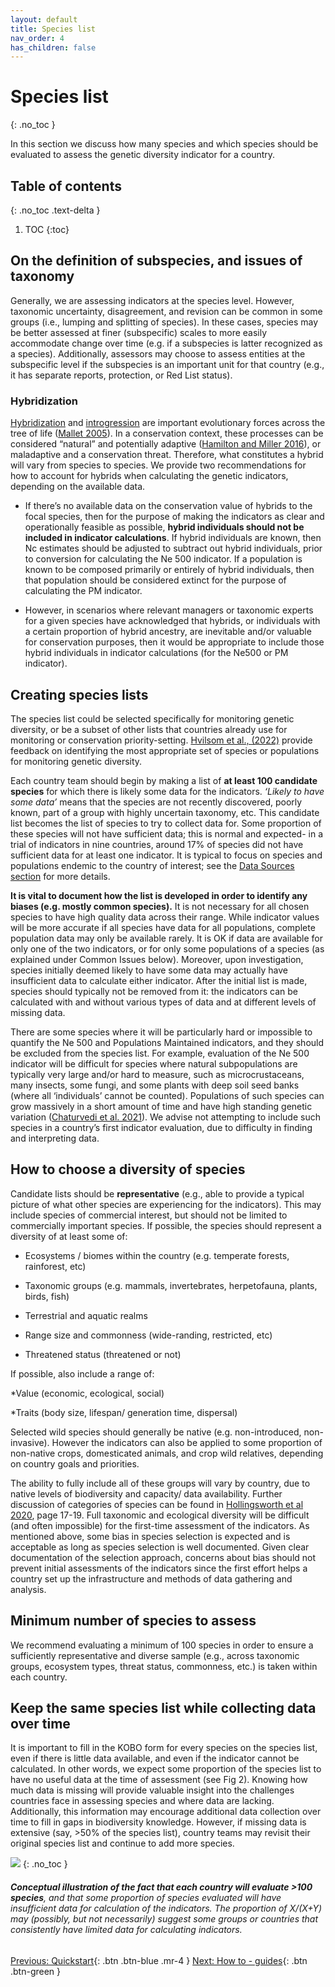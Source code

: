 ```yaml
---
layout: default
title: Species list
nav_order: 4
has_children: false
---
```


# Species list
{: .no_toc }

In this section we discuss how many species and which species should be evaluated to assess the genetic diversity indicator for a country.

## Table of contents
{: .no_toc .text-delta }

1. TOC
{:toc}

## On the definition of subspecies, and issues of taxonomy

Generally, we are assessing indicators at the species level. However, taxonomic uncertainty, disagreement, and revision can be common in some groups (i.e., lumping and splitting of species). In these cases, species may be better assessed at finer (subspecific) scales to more easily accommodate change over time (e.g. if a subspecies is latter recognized as a species). Additionally, assessors may choose to assess entities at the subspecific level if the subspecies is an important unit for that country (e.g., it has separate reports, protection, or Red List status).

### Hybridization
[Hybridization](https://ccgenetics.github.io/guidelines-genetic-diversity-indicators/docs/7_Glossary/Glossary.html#hybridization) and [introgression](https://ccgenetics.github.io/guidelines-genetic-diversity-indicators/docs/7_Glossary/Glossary.html#introgression) are important evolutionary forces across the tree of life ([Mallet 2005](https://www.cell.com/trends/ecology-evolution/abstract/S0169-5347(05)00039-X?cc=y%3Fcc%3Dy)). In a conservation context, these processes can be considered “natural” and potentially adaptive ([Hamilton and Miller 2016](https://doi.org/10.1111/cobi.12574)), or maladaptive and a conservation threat. Therefore, what constitutes a hybrid will vary from species to species. We provide two recommendations for how to account for hybrids when calculating the genetic indicators, depending on the available data.

* If there’s no available data on the conservation value of hybrids to the focal species, then for the purpose of making the indicators as clear and operationally feasible as possible, **hybrid individuals should not be included in indicator calculations**. If hybrid individuals are known, then Nc estimates should be adjusted to subtract out hybrid individuals, prior to conversion for calculating the Ne 500 indicator. If a population is known to be composed primarily or entirely of hybrid individuals, then that population should be considered extinct for the purpose of calculating the PM indicator.

* However, in scenarios where relevant managers or taxonomic experts for a given species have acknowledged that hybrids, or individuals with a certain proportion of hybrid ancestry, are inevitable and/or valuable for conservation purposes, then it would be appropriate to include those hybrid individuals in indicator calculations (for the Ne500 or PM indicator).

## Creating species lists 

The species list could be selected specifically for monitoring genetic diversity, or be a subset of other lists that countries already use for monitoring or conservation priority-setting. [Hvilsom et al., (2022)](https://www.iucn.org/resources/publication/selecting-species-and-populations-monitoring-genetic-diversity) provide feedback on identifying the most appropriate set of species or populations for monitoring genetic diversity.

Each country team should begin by making a list of **at least 100 candidate species** for which there is likely some data for the indicators. *‘Likely to have some data’* means that the species are not recently discovered, poorly known, part of a group with highly uncertain taxonomy, etc. This candidate list becomes the list of species to try to collect data for. Some proportion of these species will not have sufficient data; this is normal and expected- in a trial of indicators in nine countries, around 17% of species did not have sufficient data for at least one indicator. It is typical to focus on species and populations endemic to the country of interest; see the [Data Sources section](https://ccgenetics.github.io/guidelines-genetic-diversity-indicators/docs/5_Data_collection/Data_sources.html#process-to-identify-data-from-different-sources-manual-expert-automated-to-assess-genetic-indicators-for-a-set-of-species-adapted-from-hoban-et-al-2023) for more details.

**It is vital to document how the list is developed in order to identify any biases (e.g. mostly common species).** It is not necessary for all chosen species to have high quality data across their range. While indicator values will be more accurate if all species have data for all populations, complete population data may only be available rarely. It is OK if data are available for only one of the two indicators, or for only some populations of a species (as explained under Common Issues below). Moreover, upon investigation, species initially deemed likely to have some data may actually have insufficient data to calculate either indicator. After the initial list is made, species should typically not be removed from it: the indicators can be calculated with and without various types of data and at different levels of missing data.

There are some species where it will be particularly hard or impossible to quantify the Ne 500 and Populations Maintained indicators, and they should be excluded from the species list. For example, evaluation of the Ne 500 indicator will be difficult for species where natural subpopulations are typically very large and/or hard to measure, such as microcrustaceans, many insects, some fungi, and some plants with deep soil seed banks (where all ‘individuals’ cannot be counted). Populations of such species can grow massively in a short amount of time and have high standing genetic variation ([Chaturvedi et al. 2021](https://www.nature.com/articles/s41467-021-24581-z)). We advise not attempting to include such species in a country’s first indicator evaluation, due to difficulty in finding and interpreting data.


## How to choose a diversity of species

Candidate lists should be **representative** (e.g., able to provide a typical picture of what other species are experiencing for the indicators). This may include species of commercial interest, but should not be limited to commercially important species. If possible, the species should represent a diversity of at least some of: 

* Ecosystems / biomes within the country (e.g. temperate forests, rainforest, etc)

* Taxonomic groups (e.g. mammals, invertebrates, herpetofauna, plants, birds, fish)

* Terrestrial and aquatic realms

* Range size and commonness (wide-randing, restricted, etc)

* Threatened status (threatened or not)

If possible, also include a range of:

*Value (economic, ecological, social) 

*Traits (body size, lifespan/ generation time, dispersal)

Selected wild species should generally be native (e.g. non-introduced, non-invasive). However the indicators can also be applied to some proportion of non-native crops, domesticated animals, and crop wild relatives, depending on country goals and priorities.


The ability to fully include all of these groups will vary by country, due to native levels of biodiversity and capacity/ data availability. Further discussion of categories of species can be found in [Hollingsworth et al 2020](http://nora.nerc.ac.uk/id/eprint/526707/1/N526707CR.pdf), page 17-19. Full taxonomic and ecological diversity will be difficult (and often impossible) for the first-time assessment of the indicators. As mentioned above, some bias in species selection is expected and is acceptable as long as species selection is well documented. Given clear documentation of the selection approach, concerns about bias should not prevent initial assessments of the indicators since the first effort helps a country set up the infrastructure and methods of data gathering and analysis. 

## Minimum number of species to assess 

We recommend evaluating a minimum of 100 species in order to ensure a sufficiently representative and diverse sample (e.g., across taxonomic groups, ecosystem types, threat status, commonness, etc.) is taken within each country.

## Keep the same species list while collecting data over time

It is important to fill in the KOBO form for every species on the species list, even if there is little data available, and even if the indicator cannot be calculated. In other words, we expect some proportion of the species list to have no useful data at the time of assessment (see Fig 2). Knowing how much data is missing will provide valuable insight into the challenges countries face in assessing species and where data are lacking. Additionally, this information may encourage additional data collection over time to fill in gaps in biodiversity knowledge. However, if missing data is extensive (say, >50% of the species list), country teams may revisit their original species list and continue to add more species. 

![](New_Species_list_Fig1.png)
{: .no_toc }
###### **Conceptual illustration of the fact that each country will evaluate >100 species**, and that some proportion of species evaluated will have insufficient data for calculation of the indicators.  The proportion of X/(X+Y) may (possibly, but not necessarily) suggest some groups or countries that consistently have limited data for calculating indicators.

[Previous: Quickstart](https://ccgenetics.github.io/guidelines-genetic-diversity-indicators/docs/3_Quickstart/Quickstart.html#quickstart-guide-to-genetic-indicators){: .btn .btn-blue .mr-4 }
[Next: How to - guides](https://ccgenetics.github.io/guidelines-genetic-diversity-indicators/docs/3_Howto_guides_examples/Howto_guides_examples.html#how-to---guides){: .btn .btn-green }
